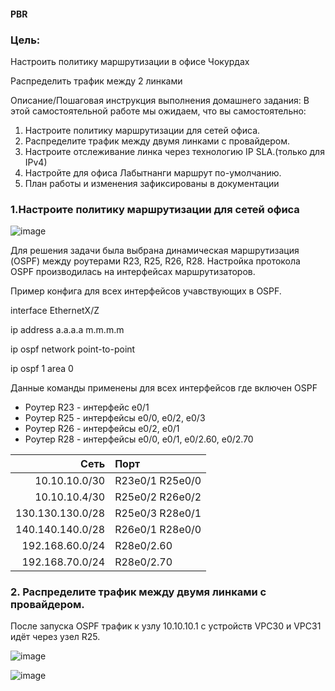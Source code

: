 #### PBR
### Цель:
Настроить политику маршрутизации в офисе Чокурдах

Распределить трафик между 2 линками

Описание/Пошаговая инструкция выполнения домашнего задания:
В этой самостоятельной работе мы ожидаем, что вы самостоятельно:

1. Настроите политику маршрутизации для сетей офиса.
2. Распределите трафик между двумя линками с провайдером.
3. Настроите отслеживание линка через технологию IP SLA.(только для IPv4)
4. Настройте для офиса Лабытнанги маршрут по-умолчанию.
5. План работы и изменения зафиксированы в документации

### 1.Настроите политику маршрутизации для сетей офиса

![image](https://github.com/user-attachments/assets/bc8fd13c-f38e-448e-90dc-335a80022c5e)

Для решения задачи была выбрана динамическая маршрутизация (OSPF) между роутерами R23, R25, R26, R28. Настройка протокола OSPF производилась на интерфейсах маршрутизаторов.

Пример конфига для всех интерфейсов учавствующих в OSPF.

interface EthernetX/Z

ip address a.a.a.a m.m.m.m

ip ospf network point-to-point

ip ospf 1 area 0

Данные команды применены для всех интерфейсов где включен OSPF

* Роутер R23 - интерфейс e0/1
* Роутер R25 - интерфейсы e0/0, e0/2, e0/3
* Роутер R26 - интерфейсы e0/2, e0/1
* Роутер R28 - интерфейсы e0/0, e0/1, e0/2.60, e0/2.70

| Сеть     |  Порт       |
|-----------------:|:---------------|
| 10.10.10.0/30    | R23e0/1 R25e0/0|   
| 10.10.10.4/30    | R25e0/2 R26e0/2|             
| 130.130.130.0/28 | R25e0/3 R28e0/1|
| 140.140.140.0/28 | R26e0/1 R28e0/0|
| 192.168.60.0/24  |   R28e0/2.60   |
| 192.168.70.0/24  |   R28e0/2.70   |

### 2. Распределите трафик между двумя линками с провайдером.

После запуска OSPF трафик к узлу 10.10.10.1 с устройств VPC30 и VPC31 идёт через узел R25.

![image](https://github.com/user-attachments/assets/cffedb9f-7304-45cf-9045-3b167ab45366)

![image](https://github.com/user-attachments/assets/43c38c0e-38ad-4f11-8389-16a8d461ab2d)




